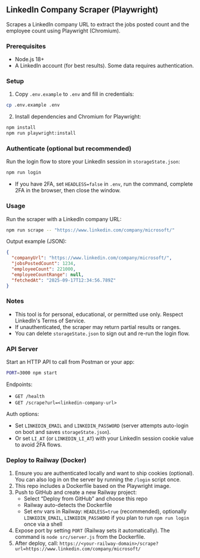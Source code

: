 ## LinkedIn Company Scraper (Playwright)

Scrapes a LinkedIn company URL to extract the jobs posted count and the employee count using Playwright (Chromium).

### Prerequisites
- Node.js 18+
- A LinkedIn account (for best results). Some data requires authentication.

### Setup
1. Copy `.env.example` to `.env` and fill in credentials:
```bash
cp .env.example .env
```
2. Install dependencies and Chromium for Playwright:
```bash
npm install
npm run playwright:install
```

### Authenticate (optional but recommended)
Run the login flow to store your LinkedIn session in `storageState.json`:
```bash
npm run login
```
- If you have 2FA, set `HEADLESS=false` in `.env`, run the command, complete 2FA in the browser, then close the window.

### Usage
Run the scraper with a LinkedIn company URL:
```bash
npm run scrape -- "https://www.linkedin.com/company/microsoft/"
```
Output example (JSON):
```json
{
  "companyUrl": "https://www.linkedin.com/company/microsoft/",
  "jobsPostedCount": 1234,
  "employeeCount": 221000,
  "employeeCountRange": null,
  "fetchedAt": "2025-09-17T12:34:56.789Z"
}
```

### Notes
- This tool is for personal, educational, or permitted use only. Respect LinkedIn's Terms of Service.
- If unauthenticated, the scraper may return partial results or ranges.
- You can delete `storageState.json` to sign out and re-run the login flow.

### API Server

Start an HTTP API to call from Postman or your app:
```bash
PORT=3000 npm start
```
Endpoints:
- `GET /health`
- `GET /scrape?url=<linkedin-company-url>`

Auth options:
- Set `LINKEDIN_EMAIL` and `LINKEDIN_PASSWORD` (server attempts auto-login on boot and saves `storageState.json`).
- Or set `LI_AT` (or `LINKEDIN_LI_AT`) with your LinkedIn session cookie value to avoid 2FA flows.

### Deploy to Railway (Docker)
1. Ensure you are authenticated locally and want to ship cookies (optional). You can also log in on the server by running the `/login` script once.
2. This repo includes a Dockerfile based on the Playwright image.
3. Push to GitHub and create a new Railway project:
   - Select “Deploy from GitHub” and choose this repo
   - Railway auto-detects the Dockerfile
   - Set env vars in Railway: `HEADLESS=true` (recommended), optionally `LINKEDIN_EMAIL`, `LINKEDIN_PASSWORD` if you plan to run `npm run login` once via a shell
4. Expose port by setting `PORT` (Railway sets it automatically). The command is `node src/server.js` from the Dockerfile.
5. After deploy, call: `https://<your-railway-domain>/scrape?url=https://www.linkedin.com/company/microsoft/`
